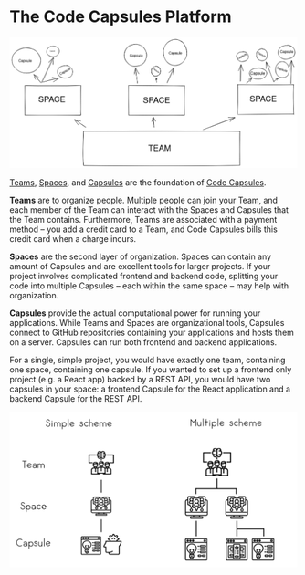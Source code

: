 # The Code Capsules Platform

![Teams contain Spaces and Spaces contain Capsules](.gitbook/assets/platform/shared/teamspacecapsule.png)

[Teams](./teams/what-is-a-team.md), [Spaces](./spaces/what-is-a-space.md), and [Capsules](./capsules/what-is-a-capsule.md) are the foundation of [Code Capsules](https://codecapsules.io).

**Teams** are to organize people. Multiple people can join your Team, and each member of the Team can interact with the Spaces and Capsules that the Team contains. Furthermore, Teams are associated with a payment method – you add a credit card to a Team, and Code Capsules bills this credit card when a charge incurs.

**Spaces** are the second layer of organization. Spaces can contain any amount of Capsules and are excellent tools for larger projects. If your project involves complicated frontend and backend code, splitting your code into multiple Capsules – each within the same space – may help with organization.

**Capsules** provide the actual computational power for running your applications. While Teams and Spaces are organizational tools, Capsules connect to GitHub repositories containing your applications and hosts them on a server. Capsules can run both frontend and backend applications.

For a single, simple project, you would have exactly one team, containing one space, containing one capsule. If you wanted to set up a frontend only project (e.g. a React app) backed by a REST API, you would have two capsules in your space: a frontend Capsule for the React application and a backend Capsule for the REST API.

![simple-and-complex-projects](./.gitbook/assets/platform/shared/simple-and-complex-projects.png)
